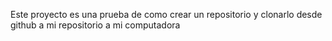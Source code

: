 Este proyecto es una prueba de como crear un repositorio y clonarlo desde github a mi repositorio a mi computadora
